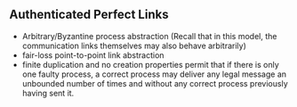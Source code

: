 Authenticated Perfect Links
----------------------------
- Arbitrary/Byzantine process abstraction (Recall that in this model, the communication links themselves may also behave arbitrarily)
- fair-loss point-to-point link abstraction
- finite duplication and no creation properties permit that if there is only one faulty process, a correct process may deliver any legal message an unbounded number of times and without any correct process previously having sent it.
